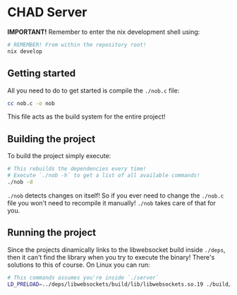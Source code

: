 # CHAD Server

**IMPORTANT!** Remember to enter the nix development shell using:

```bash
# REMEMBER! From within the repository root!
nix develop
```

## Getting started

All you need to do to get started is compile the `./nob.c` file:

```bash
cc nob.c -o nob
```

This file acts as the build system for the entire project!

## Building the project

To build the project simply execute:

```bash
# This rebuilds the dependencies every time!
# Execute `./nob -h` to get a list of all available commands!
./nob -d
```

`./nob` detects changes on itself! So if you ever need to change the `./nob.c`
file you won't need to recompile it manually! `./nob` takes care of that for
you.

## Running the project

Since the projects dinamically links to the libwebsocket build inside `./deps`,
then it can't find the library when you try to execute the binary! There's
solutions to this of course. On Linux you can run:

```bash
# This commands assumes you're inside `./server`
LD_PRELOAD=../deps/libwebsockets/build/lib/libwebsockets.so.19 ./build/main
```
